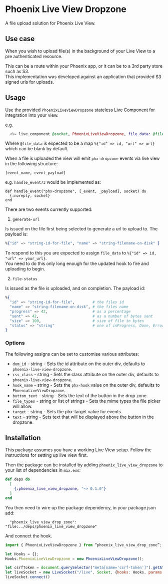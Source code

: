 # Phoenix Live View Dropzone

A file upload solution for Phoenix Live View.

## Use case

When you wish to upload file(s) in the background of your Live View to a pre authenticated resource.

This can be a route within your Phoenix app, or it can be to a 3rd party store such as S3. \
This implementation was developed against an application that provided S3 signed urls for uploads.

## Usage

Use the provided `PhoenixLiveViewDropzone` stateless Live Component for integration into your view.

e.g.

```elixir
  <%= live_component @socket, PhoenixLiveViewDropzone, file_data: @file_data %>
```

Where `@file_data` is expected to be a map `%{"id" => id, "url" => url}` which can be blank by default.


When a file is uploaded the view will emit `phx-dropzone` events via live view in the following structure:

```
[event_name, event_payload]
```

e.g. `handle_event/3` would be implemented as:

```
def handle_event("phx-dropzone", [_event, _payload], socket) do
  {:noreply, socket}
end
```

There are two events currently supported:

1) `generate-url`

Is issued on the file first being selected to generate a url to upload to. The payload is:

```elixir
%{"id" => "string-id-for-file", "name" => "string-filename-on-disk" }
```

To respond to this you are expected to assign `file_data` to `%{"id" => id, "url" => your_url}`. \
You need to do this only long enough for the updated hook to fire and uploading to begin.

2) `file-status`

Is issued as the file is uploaded, and on completion. The payload id:

```elixir
%{
  "id" => "string-id-for-file",        # the files id
  "name" => "string-filename-on-disk", # the files name
  "progress" => 42,                    # as a percentage
  "sent" => 42,                        # as a number of bytes sent
  "size" => 100,                       # size of file in bytes
  "status" => "string"                 # one of inProgress, Done, Error
}
```


### Options

  The following assigns can be set to customise various attributes:

  * `dom_id` - string - Sets the id attribute on the outer div, defaults to `phoenix-live-view-dropzone`.
  * `css_class` - string - Sets the class attribute on the outer div, defaults to `phoenix-live-view-dropzone`.
  * `hook_name` - string - Sets the `phx-hook` value on the outer div, defaults to `PhoenixLiveViewDropzone`.
  * `button_text` - string - Sets the text of the button in the drop zone.
  * `file_types` - string or list of strings - Sets the mime types the file picker will allow.
  * `target` - string - Sets the phx-target value for events.
  * `text` - string - Sets text that will be displayed above the button in the dropzone.

## Installation

This package assumes you have a working Live View setup. Follow the instructions for setting up live view first.

Then the package can be installed by adding `phoenix_live_view_dropzone` to your list of dependencies in `mix.exs`:

```elixir
def deps do
  [
    {:phoenix_live_view_dropzone, "~> 0.1.0"}
  ]
end
```

You then need to wire up the package dependency, in your package.json add:

```
  "phoenix_live_view_drop_zone": "file:../deps/phoenix_live_view_dropzone"
```

And connect the hook.

```javascript
import { PhoenixLiveViewDropzone } from “phoenix_live_view_drop_zone”;

let Hooks = {};
Hooks.PhoenixLiveViewDropzone = new PhoenixLiveViewDropzone();

let csrfToken = document.querySelector("meta[name='csrf-token']").getAttribute("content");
let liveSocket = new LiveSocket("/live", Socket, {hooks: Hooks, params: {_csrf_token: csrfToken}});
liveSocket.connect()
```

